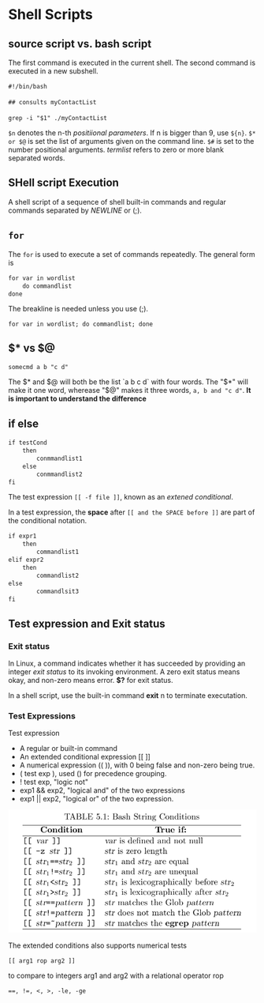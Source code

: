 # Shell Scripts
## source script vs. bash script
The first command is executed in the current shell. The second command is executed in a new subshell.
```
#!/bin/bash

## consults myContactList

grep -i "$1" ./myContactList
```
`$n` denotes the n-th *positiional parameters*.
If n is bigger than 9, use `${n}`. 
`$* or $@` is set the list of arguments given on the command line.
`$#` is set to the number positional arguments.
*termlist* refers to zero or more blank separated words.
## SHell script Execution
A shell script of a sequence of shell built-in commands and regular commands separated by *NEWLINE* or (;).
## `for`
The `for` is used to execute a set of commands repeatedly. The general form is 
```
for var in wordlist
    do commandlist
done
```
The breakline is needed unless you use (;).
```
for var in wordlist; do commandlist; done
```
## $\* vs $@
```
somecmd a b "c d"
```
The $\* and $@ will both be the list `a b c d` with four words. The "$\*" will make it one word, wherease "$@" makes it three words, `a, b and "c d"`. 
**It is important to understand the difference**

## if else
```
if testCond
    then
        conmmandlist1
    else
        conmmandlist2
fi
```
The test expression `[[ -f file ]]`, known as an *extened conditional*.

In a test expression, the **space** after `[[ and the SPACE before ]]` are part of the conditional notation.
```
if expr1
    then
        commandlist1
elif expr2
    then
        commandlist2
else
        commandlsit3
fi
```        

## Test expression and Exit status
### Exit status
In Linux, a command indicates whether it has succeeded by providing an integer *exit status* to its invoking environment. A zero exit status means okay, and non-zero means error. **$?** for exit status.

In a shell script, use the built-in command **exit** n to terminate executation.

### Test Expressions
Test expression
* A regular or built-in command
* An extended conditional expression [[ ]]
* A numerical expression (( )), with 0 being false and non-zero being true.
* ( test exp ), used () for precedence grouping.
* ! test exp, "logic not" 
* exp1 && exp2, "logical and" of the two expressions
* exp1 || exp2, "logical or" of the two expression.

<img src="bsc.png" alt="Bash String conditions" with="500">

The extended conditions also supports numerical tests
```
[[ arg1 rop arg2 ]]
```
to compare to integers arg1 and arg2 with a relational operator rop
```
==, !=, <, >, -le, -ge
```


